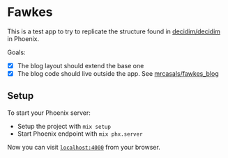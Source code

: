 # Fawkes

This is a test app to try to replicate the structure found in [decidim/decidim][decidim] in Phoenix.

Goals:

- [x] The blog layout should extend the base one
- [x] The blog code should live outside the app. See [mrcasals/fawkes_blog][blog]

## Setup

To start your Phoenix server:

  * Setup the project with `mix setup`
  * Start Phoenix endpoint with `mix phx.server`

Now you can visit [`localhost:4000`](http://localhost:4000) from your browser.

[decidim]: https://github.com/decidim/decidim
[blog]: https://github.com/mrcasals/fawkes_blog
